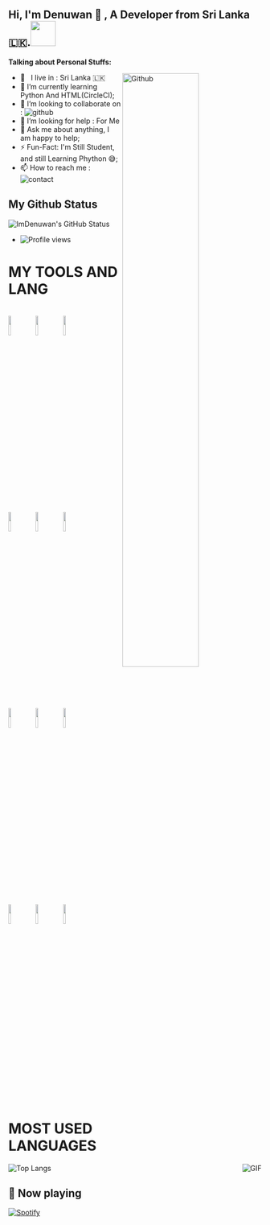 <!-- Your title -->
## Hi, I'm Denuwan 👋 , A Developer from Sri Lanka 🇱🇰.<img src="https://camo.githubusercontent.com/9ac37deb639be55b527c43769735278bc5181cfc6cd9e122b42ae827c907a2d6/68747470733a2f2f692e70696e696d672e636f6d2f6f726967696e616c732f30312f36332f36632f30313633366335343334636430343632303836363230633630666466656331362e676966" width="50px">

<!-- Your badges
You can use the website to generate badges: https://shields.io/
-->
<!-- Talking about you -->
**Talking about Personal Stuffs:**

<!-- Any image aligned to the right. Beware the width -->
<img width="55%" align="right" alt="Github" src="https://raw.githubusercontent.com/onimur/.github/master/.resources/git-header.svg" />


- 🚶‍ &nbsp; I live in : Sri Lanka 🇱🇰  <br>
- 🔭 I’m currently learning Python And HTML(CircleCI); 
- 👯 I’m looking to collaborate on : ![github](https://img.shields.io/badge/On-Github-black)  <br>
- 🤔 I’m looking for help : For  Me  <br>
- 💬 Ask me about anything, I am happy to help;
- ⚡ Fun-Fact: I'm Still Student, and still Learning Phython 😅;
- 📫 How to reach me : ![contact](https://img.shields.io/badge/Contact%20me-On%20Telegram-blue)

## My Github Status
![ImDenuwan's GitHub Status](https://github-readme-stats.vercel.app/api/?username=ImDenuwan&theme=dark&show_icons=true)

- ![Profile views](https://gpvc.arturio.dev/ImDenuwan)


# MY TOOLS AND LANG

<p align ="left">
  <br />
  <code><img width="10%"   src="https://www.vectorlogo.zone/logos/json/json-ar21.svg"></code>
  <code><img width="10%"   src="https://www.vectorlogo.zone/logos/git-scm/git-scm-ar21.svg"></code>
  <code><img width="10%"   src="https://www.vectorlogo.zone/logos/python/python-ar21.svg"></code>
  <br />
  <code><img width="10%"  src="https://www.vectorlogo.zone/logos/mysql/mysql-ar21.svg"></code>
  <code><img width="10%"  src="https://www.vectorlogo.zone/logos/sqlite/sqlite-ar21.svg"></code>
  <code><img width="10%"  src="https://www.vectorlogo.zone/logos/firebase/firebase-ar21.svg"></code>
  <br />
  <code><img width="10%"  src="https://www.vectorlogo.zone/logos/w3_html5/w3_html5-ar21.svg"></code>
  <code><img width="10%"  src="https://www.vectorlogo.zone/logos/github/github-ar21.svg"></code>
  <code><img width="10%"  src="https://www.vectorlogo.zone/logos/gitlab/gitlab-ar21.svg"></code>
  <br>
  <code><img width="10%" src="https://www.vectorlogo.zone/logos/swift/swift-ar21.svg"></code>
  <code><img width="10%" src="https://www.vectorlogo.zone/logos/android/android-ar21.svg"></code>
  <code><img width="10%" src="https://www.vectorlogo.zone/logos/java/java-ar21.svg"></code>
  <br />
</p>  

# MOST USED LANGUAGES
![Top Langs](https://github-readme-stats.vercel.app/api/top-langs/?username=ImDenuwan&theme=dark&show_icons=true)<img align="right" alt="GIF" src="https://i.pinimg.com/originals/e4/26/70/e426702edf874b181aced1e2fa5c6cde.gif" />

## 🎵 Now playing
[![Spotify](https://novatorem.vercel.app/api/spotify)](https://spotify.com/)
